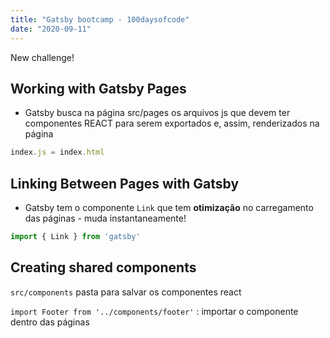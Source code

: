 ```yaml
---
title: "Gatsby bootcamp - 100daysofcode"
date: "2020-09-11"
---
```


New challenge!

## Working with Gatsby Pages

- Gatsby busca na página src/pages os arquivos js que devem ter componentes REACT para serem exportados e, assim, renderizados na página

```jsx
index.js = index.html
```

## Linking Between Pages with Gatsby

- Gatsby tem o componente `Link` que tem **otimização** no carregamento das páginas - muda instantaneamente!

```jsx
import { Link } from 'gatsby'
```

## Creating shared components

`src/components` pasta para salvar os componentes react

`import Footer from '../components/footer'` : importar o componente dentro das páginas